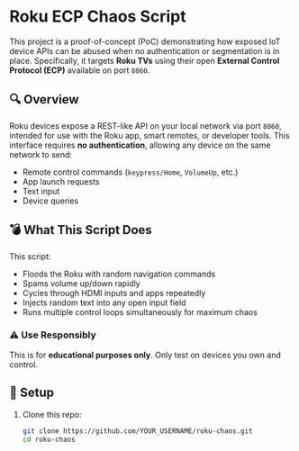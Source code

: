 # Roku ECP Chaos Script

This project is a proof-of-concept (PoC) demonstrating how exposed IoT device APIs can be abused when no authentication or segmentation is in place. Specifically, it targets **Roku TVs** using their open **External Control Protocol (ECP)** available on port `8060`.

## 🔍 Overview

Roku devices expose a REST-like API on your local network via port `8060`, intended for use with the Roku app, smart remotes, or developer tools. This interface requires **no authentication**, allowing any device on the same network to send:

- Remote control commands (`keypress/Home`, `VolumeUp`, etc.)
- App launch requests
- Text input
- Device queries

## 💣 What This Script Does

This script:

- Floods the Roku with random navigation commands
- Spams volume up/down rapidly
- Cycles through HDMI inputs and apps repeatedly
- Injects random text into any open input field
- Runs multiple control loops simultaneously for maximum chaos

### ⚠️ Use Responsibly
This is for **educational purposes only**. Only test on devices you own and control.

## 📂 Setup

1. Clone this repo:
   ```bash
   git clone https://github.com/YOUR_USERNAME/roku-chaos.git
   cd roku-chaos
